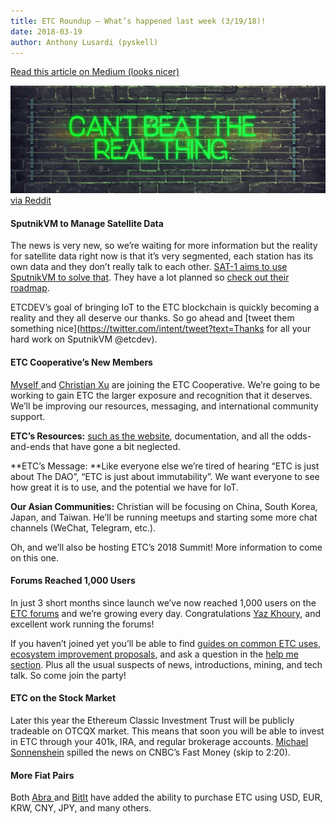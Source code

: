 ```yaml
---
title: ETC Roundup — What’s happened last week (3/19/18)!
date: 2018-03-19
author: Anthony Lusardi (pyskell)
---
```


[Read this article on Medium (looks nicer)](https://medium.com/@pyskell/etc-roundup-what-happened-last-week-3-19-18-d49b6ef1add0)

![](./1*2URMYC6d8bxqecXeIdAO1Q.png)
<span class="figcaption_hack">[via
Reddit](https://www.reddit.com/r/EthereumClassic/comments/85avyn/metallic_butts_presents_its_showtime_you_love/)</span>

#### SputnikVM to Manage Satellite Data

The news is very new, so we’re waiting for more information but the reality for
satellite data right now is that it’s very segmented, each station has its own
data and they don’t really talk to each other. [SAT-1 aims to use SputnikVM to
solve
that](https://medium.com/@S1ini/post-03-sat-1-blockchain-presenting-at-the-february-sofia-crypto-meetup-d84dab3aef7b).
They have a lot planned so [check out their roadmap](http://sat-1.com/roadmap/).

ETCDEV’s goal of bringing IoT to the ETC blockchain is quickly becoming a
reality and they all deserve our thanks. So go ahead and [tweet them something
nice](https://twitter.com/intent/tweet?text=Thanks for all your hard work on
SputnikVM @etcdev).

#### ETC Cooperative’s New Members

[Myself ](https://twitter.com/pyskell)and [Christian
Xu](https://twitter.com/CRSXu) are joining the ETC Cooperative. We’re going to
be working to gain ETC the larger exposure and recognition that it deserves.
We’ll be improving our resources, messaging, and international community
support.

**ETC’s Resources:** [such as the
website](https://forum.ethereumclassic.org/t/ethereumclassic-org-redesign-and-improvement-in-progress-preview-images-on-3-23/1621/),
documentation, and all the odds-and-ends that have gone a bit neglected.

**ETC’s Message: **Like everyone else we’re tired of hearing “ETC is just about
The DAO”, “ETC is just about immutability”. We want everyone to see how great it
is to use, and the potential we have for IoT.

**Our Asian Communities:** Christian will be focusing on China, South Korea,
Japan, and Taiwan. He’ll be running meetups and starting some more chat channels
(WeChat, Telegram, etc.).

Oh, and we’ll also be hosting ETC’s 2018 Summit! More information to come on
this one.

#### Forums Reached 1,000 Users

In just 3 short months since launch we’ve now reached 1,000 users on the [ETC
forums](https://forum.ethereumclassic.org/) and we’re growing every day.
Congratulations [Yaz Khoury](https://medium.com/@yazanator), and excellent work
running the forums!

If you haven’t joined yet you’ll be able to find [guides on common ETC
uses](https://forum.ethereumclassic.org/c/help-me/guides), [ecosystem
improvement proposals](https://forum.ethereumclassic.org/c/ecosystem-proposals),
and ask a question in the [help me
section](https://forum.ethereumclassic.org/c/help-me). Plus all the usual
suspects of news, introductions, mining, and tech talk. So come join the party!

#### ETC on the Stock Market

Later this year the Ethereum Classic Investment Trust will be publicly tradeable
on OTCQX market. This means that soon you will be able to invest in ETC through
your 401k, IRA, and regular brokerage accounts. [Michael
Sonnenshein](https://twitter.com/Sonnenshein) spilled the news on CNBC’s Fast
Money (skip to 2:20).

#### More Fiat Pairs

Both [Abra ](https://www.abra.com/blog/20-new-cryptocurrencies/)and
[BitIt](https://twitter.com/Bitit_Gift/status/974300647523790854) have added the
ability to purchase ETC using USD, EUR, KRW, CNY, JPY, and many others.